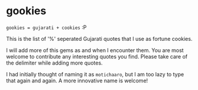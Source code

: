gookies
=======

`gookies = gujarati + cookies` :P


This is the list of '%' seperated Gujarati quotes that I use as fortune cookies.


I will add more of this gems as and when I encounter them. You are most welcome to contribute any interesting quotes you find.
Please take care of the delimiter while adding more quotes.

I had initially thought of naming it as `motichaaro`, but I am too lazy to type that again and again. A more innovative name is welcome!
